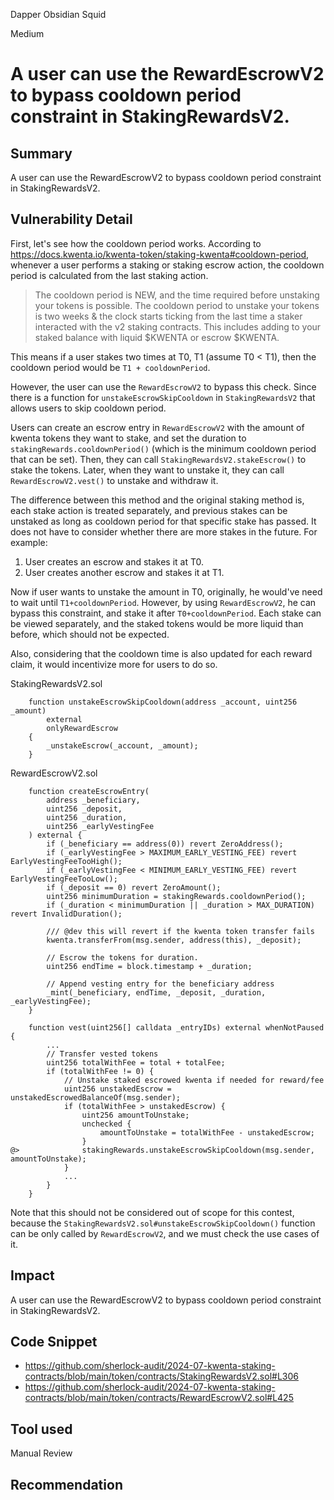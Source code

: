 Dapper Obsidian Squid

Medium

# A user can use the RewardEscrowV2 to bypass cooldown period constraint in StakingRewardsV2.


## Summary

A user can use the RewardEscrowV2 to bypass cooldown period constraint in StakingRewardsV2.

## Vulnerability Detail

First, let's see how the cooldown period works. According to https://docs.kwenta.io/kwenta-token/staking-kwenta#cooldown-period, whenever a user performs a staking or staking escrow action, the cooldown period is calculated from the last staking action.

> The cooldown period is NEW, and the time required before unstaking your tokens is possible. The cooldown period to unstake your tokens is two weeks & the clock starts ticking from the last time a staker interacted with the v2 staking contracts. This includes adding to your staked balance with liquid $KWENTA or escrow $KWENTA. 

This means if a user stakes two times at T0, T1 (assume T0 < T1), then the cooldown period would be `T1 + cooldownPeriod`.

However, the user can use the `RewardEscrowV2` to bypass this check. Since there is a function for `unstakeEscrowSkipCooldown` in `StakingRewardsV2` that allows users to skip cooldown period.

Users can create an escrow entry in `RewardEscrowV2` with the amount of kwenta tokens they want to stake, and set the duration to `stakingRewards.cooldownPeriod()` (which is the minimum cooldown period that can be set). Then, they can call `StakingRewardsV2.stakeEscrow()` to stake the tokens. Later, when they want to unstake it, they can call `RewardEscrowV2.vest()` to unstake and withdraw it.

The difference between this method and the original staking method is, each stake action is treated separately, and previous stakes can be unstaked as long as cooldown period for that specific stake has passed. It does not have to consider whether there are more stakes in the future. For example:

1. User creates an escrow and stakes it at T0.
2. User creates another escrow and stakes it at T1.

Now if user wants to unstake the amount in T0, originally, he would've need to wait until `T1+cooldownPeriod`. However, by using `RewardEscrowV2`, he can bypass this constraint, and stake it after `T0+cooldownPeriod`. Each stake can be viewed separately, and the staked tokens would be more liquid than before, which should not be expected.

Also, considering that the cooldown time is also updated for each reward claim, it would incentivize more for users to do so.

StakingRewardsV2.sol
```solidity
    function unstakeEscrowSkipCooldown(address _account, uint256 _amount)
        external
        onlyRewardEscrow
    {
        _unstakeEscrow(_account, _amount);
    }
```

RewardEscrowV2.sol
```solidity
    function createEscrowEntry(
        address _beneficiary,
        uint256 _deposit,
        uint256 _duration,
        uint256 _earlyVestingFee
    ) external {
        if (_beneficiary == address(0)) revert ZeroAddress();
        if (_earlyVestingFee > MAXIMUM_EARLY_VESTING_FEE) revert EarlyVestingFeeTooHigh();
        if (_earlyVestingFee < MINIMUM_EARLY_VESTING_FEE) revert EarlyVestingFeeTooLow();
        if (_deposit == 0) revert ZeroAmount();
        uint256 minimumDuration = stakingRewards.cooldownPeriod();
        if (_duration < minimumDuration || _duration > MAX_DURATION) revert InvalidDuration();

        /// @dev this will revert if the kwenta token transfer fails
        kwenta.transferFrom(msg.sender, address(this), _deposit);

        // Escrow the tokens for duration.
        uint256 endTime = block.timestamp + _duration;

        // Append vesting entry for the beneficiary address
        _mint(_beneficiary, endTime, _deposit, _duration, _earlyVestingFee);
    }

    function vest(uint256[] calldata _entryIDs) external whenNotPaused {
        ...
        // Transfer vested tokens
        uint256 totalWithFee = total + totalFee;
        if (totalWithFee != 0) {
            // Unstake staked escrowed kwenta if needed for reward/fee
            uint256 unstakedEscrow = unstakedEscrowedBalanceOf(msg.sender);
            if (totalWithFee > unstakedEscrow) {
                uint256 amountToUnstake;
                unchecked {
                    amountToUnstake = totalWithFee - unstakedEscrow;
                }
@>              stakingRewards.unstakeEscrowSkipCooldown(msg.sender, amountToUnstake);
            }
            ...
        }
    }
```

Note that this should not be considered out of scope for this contest, because the `StakingRewardsV2.sol#unstakeEscrowSkipCooldown()` function can be only called by `RewardEscrowV2`, and we must check the use cases of it.

## Impact

A user can use the RewardEscrowV2 to bypass cooldown period constraint in StakingRewardsV2.

## Code Snippet

- https://github.com/sherlock-audit/2024-07-kwenta-staking-contracts/blob/main/token/contracts/StakingRewardsV2.sol#L306
- https://github.com/sherlock-audit/2024-07-kwenta-staking-contracts/blob/main/token/contracts/RewardEscrowV2.sol#L425

## Tool used

Manual Review

## Recommendation
